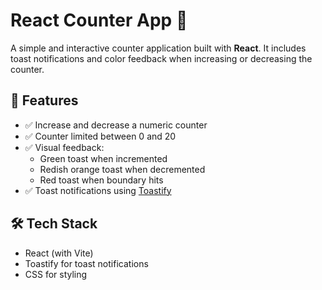 # React Counter App 🚀

A simple and interactive counter application built with **React**. It includes toast notifications and color feedback when increasing or decreasing the counter.

## 🔧 Features

- ✅ Increase and decrease a numeric counter
- ✅ Counter limited between 0 and 20
- ✅ Visual feedback:
  - Green toast when incremented
  - Redish orange toast when decremented
  - Red toast when boundary hits
- ✅ Toast notifications using [Toastify](https://github.com/apvarun/toastify-js)

## 🛠️ Tech Stack

- React (with Vite)
- Toastify for toast notifications
- CSS for styling